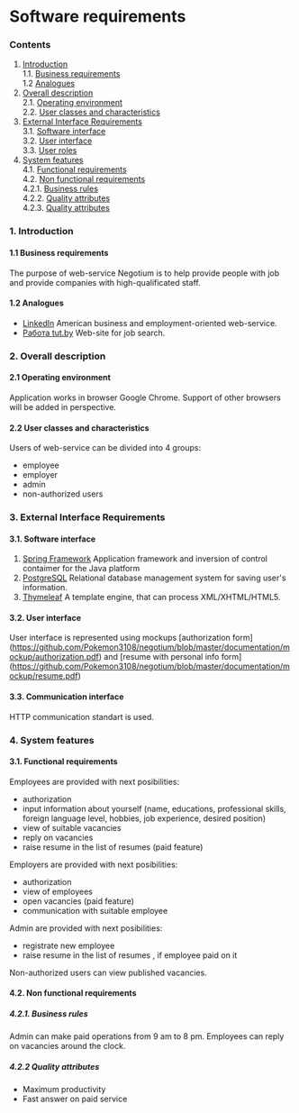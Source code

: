 # Software requirements
### Contents
1. [Introduction](#1) <br>
  1.1. [Business requirements](#1.1) <br>
  1.2 [Analogues](#1.2) <br>
2. [Overall description](#2) <br>
  2.1. [Operating environment](#2.1) <br>
  2.2. [User classes and characteristics](#2.2) <br>
3. [External Interface Requirements](#3) <br>
  3.1. [Software interface](#3.1) <br>
  3.2. [User interface](#3.2) <br>
  3.3. [User roles](#3.3) <br>
4. [System features](#4) <br>
  4.1. [Functional requirements](#4.1) <br>
  4.2. [Non functional requirements](#4.2) <br>
     4.2.1. [Business rules](#4.2.1) <br>
     4.2.2. [Quality attributes](#4.2.2) <br>
	 4.2.3. [Quality attributes](#4.2.2) <br>

### 1. Introduction <a name="1"></a>

#### 1.1 Business requirements <a name="1.1"></a>
The purpose of web-service Negotium is to help provide people with job and provide companies with high-qualificated staff.
#### 1.2 Analogues <a name="1.2"></a>
* [LinkedIn](https://https://www.linkedin.com) American business and employment-oriented web-service.
* [Работа tut.by](https://jobs.tut.by)  Web-site for job search.

### 2. Overall description <a name="2"></a>

#### 2.1 Operating environment <a name="2.1"></a>
Application works in browser Google Chrome. Support of other browsers will be added in perspective.
#### 2.2 User classes and characteristics <a name="2.1"></a>
Users of web-service can be divided into 4 groups:
* employee
* employer
* admin
* non-authorized users

### 3. External Interface Requirements <a name="3"></a>

#### 3.1. Software interface <a name="3.1"></a>
1) [Spring Framework](https://spring.io/) Application framework and inversion of control contaimer for the Java platform
2) [PostgreSQL](https://www.postgresql.org/) Relational database management system for saving user's information.
3) [Thymeleaf](https://www.thymeleaf.org/) A template engine, that can process XML/XHTML/HTML5.
#### 3.2. User interface <a name="3.2"></a>
User interface is represented using mockups [authorization form] (https://github.com/Pokemon3108/negotium/blob/master/documentation/mockup/authorization.pdf) and [resume with personal info form] (https://github.com/Pokemon3108/negotium/blob/master/documentation/mockup/resume.pdf)
#### 3.3. Communication interface <a name="3.3"></a>
HTTP communication standart is used.

### 4. System features <a name="4"></a>

#### 3.1. Functional requirements <a name="4.1"></a>
Employees are provided with next posibilities:
* authorization
* input information about yourself (name, educations, professional skills, foreign language level, hobbies, job experience, desired position)
* view of suitable vacancies
* reply on vacancies 
* raise resume in the list of resumes (paid feature)

Employers are provided with next posibilities: 
* authorization
* view of employees
* open vacancies (paid feature)
* communication with suitable employee

Admin are provided with next posibilities:
* registrate new employee
* raise resume in the list of resumes , if employee paid on it

Non-authorized users can view published vacancies.

#### 4.2. Non functional requirements <a name="4.2"></a>

  ##### 4.2.1. Business rules <a name="4.2.1"></a>
Admin can make paid operations from 9 am to 8 pm. Employees can reply on vacancies around the clock.
  ##### 4.2.2 Quality attributes <a name="4.2.2"></a>
* Maximum productivity
* Fast answer on paid service